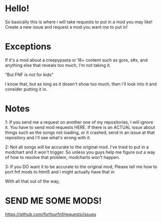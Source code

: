 # Hello!

So basically this is where i will take requests to put in a mod you may like! Create a new issue and request a mod you want me to put in!

# Exceptions

If it's a mod about a creepypasta or 18+ content such as gore, s#x, and anything else that reveals too much, I'm not taking it.

"But FNF is not for kids"

I know that, but as long as it dosen't show too much, then i'll look into it and consider putting it in.

# Notes

1: If you send me a request on another one of my repositories, I will ignore it. You have to send mod requests HERE. If there is an ACTUAL issue about things such as the songs not loading, or it crashed, send in an issue at that repository and i'll see what's wrong with it.

2: Not all songs will be accurate to the original mod. I've tried to put in a modchart and it won't trigger. So unless you guys help me figure out a way of how to resolve that problem, modcharts won't happen.

3: If you DO want it to be accurate to the original mod, Please tell me how to port fnf mods to html5 and i might actually have that in

With all that out of the way,

# SEND ME SOME MODS!

https://github.com/forfourfnf/requests/issues
